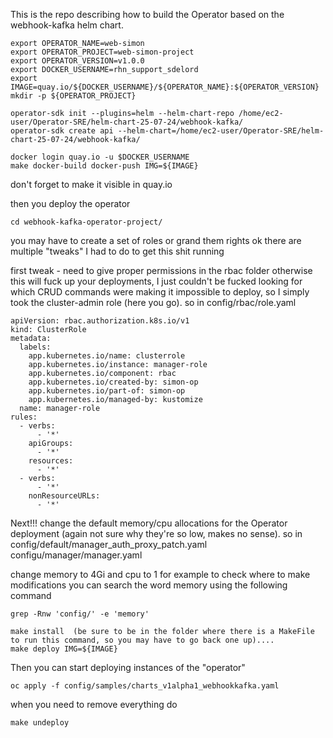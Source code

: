 This is the repo describing how to build the Operator based on the webhook-kafka helm chart.
```
export OPERATOR_NAME=web-simon
export OPERATOR_PROJECT=web-simon-project
export OPERATOR_VERSION=v1.0.0
export DOCKER_USERNAME=rhn_support_sdelord
export IMAGE=quay.io/${DOCKER_USERNAME}/${OPERATOR_NAME}:${OPERATOR_VERSION}
mkdir -p ${OPERATOR_PROJECT}

operator-sdk init --plugins=helm --helm-chart-repo /home/ec2-user/Operator-SRE/helm-chart-25-07-24/webhook-kafka/
operator-sdk create api --helm-chart=/home/ec2-user/Operator-SRE/helm-chart-25-07-24/webhook-kafka/

docker login quay.io -u $DOCKER_USERNAME
make docker-build docker-push IMG=${IMAGE}
```
don't forget to make it visible in quay.io

then you deploy the operator

```
cd webhook-kafka-operator-project/
```

you may have to create a set of roles or grand them rights
ok there are multiple "tweaks" I had to do to get this shit running

first tweak -
need to give proper permissions in the rbac folder 
otherwise this will fuck up your deployments, I just couldn't be fucked looking for which CRUD commands were making it impossible to deploy, so I simply took the cluster-admin role (here you go).
so in config/rbac/role.yaml

```
apiVersion: rbac.authorization.k8s.io/v1
kind: ClusterRole
metadata:
  labels:
    app.kubernetes.io/name: clusterrole
    app.kubernetes.io/instance: manager-role
    app.kubernetes.io/component: rbac
    app.kubernetes.io/created-by: simon-op
    app.kubernetes.io/part-of: simon-op
    app.kubernetes.io/managed-by: kustomize
  name: manager-role
rules:
  - verbs:
      - '*'
    apiGroups:
      - '*'
    resources:
      - '*'
  - verbs:
      - '*'
    nonResourceURLs:
      - '*'
```
Next!!!
change the default memory/cpu allocations for the Operator deployment (again not sure why they're so low, makes no sense).
so in 
config/default/manager_auth_proxy_patch.yaml
configu/manager/manager.yaml

change memory to 4Gi and cpu to 1 for example
to check where to make modifications you can search the word memory using the following command

```
grep -Rnw 'config/' -e 'memory'
```

```
make install  (be sure to be in the folder where there is a MakeFile to run this command, so you may have to go back one up)....
make deploy IMG=${IMAGE}
```
Then you can start deploying instances of the "operator"

```
oc apply -f config/samples/charts_v1alpha1_webhookkafka.yaml
```
when you need to remove everything do

```
make undeploy
```
